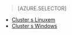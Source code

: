 > [AZURE.SELECTOR]
- [Cluster s Linuxem](../articles/hdinsight/hdinsight-hbase-tutorial-get-started-linux.md)
- [Cluster s Windows](../articles/hdinsight/hdinsight-hbase-tutorial-get-started.md)



<!--HONumber=Aug16_HO4-->


